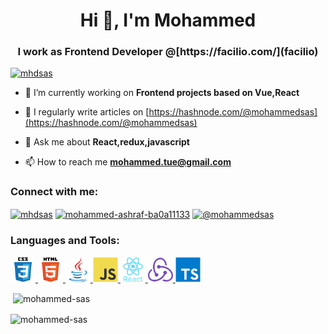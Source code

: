 <h1 align="center">Hi 👋, I'm Mohammed</h1>
<h3 align="center">I work as Frontend Developer @[https://facilio.com/](facilio)</h3>

<p align="left"> <a href="https://twitter.com/mhdsas" target="blank"><img src="https://img.shields.io/twitter/follow/mhdsas?logo=twitter&style=for-the-badge" alt="mhdsas" /></a> </p>

- 🔭 I’m currently working on **Frontend projects based on Vue,React**

- 📝 I regularly write articles on [https://hashnode.com/@mohammedsas](https://hashnode.com/@mohammedsas)

- 💬 Ask me about **React,redux,javascript**

- 📫 How to reach me **mohammed.tue@gmail.com**

<h3 align="left">Connect with me:</h3>
<p align="left">
<a href="https://twitter.com/mhdsas" target="blank"><img align="center" src="https://raw.githubusercontent.com/rahuldkjain/github-profile-readme-generator/master/src/images/icons/Social/twitter.svg" alt="mhdsas" height="30" width="40" /></a>
<a href="https://linkedin.com/in/mohammed-ashraf-ba0a11133" target="blank"><img align="center" src="https://raw.githubusercontent.com/rahuldkjain/github-profile-readme-generator/master/src/images/icons/Social/linked-in-alt.svg" alt="mohammed-ashraf-ba0a11133" height="30" width="40" /></a>
<a href="https://hashnode.com/@mohammedsas" target="blank"><img align="center" src="https://raw.githubusercontent.com/rahuldkjain/github-profile-readme-generator/master/src/images/icons/Social/hashnode.svg" alt="@mohammedsas" height="30" width="40" /></a>
</p>

<h3 align="left">Languages and Tools:</h3>
<p align="left"> <a href="https://www.w3schools.com/css/" target="_blank" rel="noreferrer"> <img src="https://raw.githubusercontent.com/devicons/devicon/master/icons/css3/css3-original-wordmark.svg" alt="css3" width="40" height="40"/> </a> <a href="https://www.w3.org/html/" target="_blank" rel="noreferrer"> <img src="https://raw.githubusercontent.com/devicons/devicon/master/icons/html5/html5-original-wordmark.svg" alt="html5" width="40" height="40"/> </a> <a href="https://www.java.com" target="_blank" rel="noreferrer"> <img src="https://raw.githubusercontent.com/devicons/devicon/master/icons/java/java-original.svg" alt="java" width="40" height="40"/> </a> <a href="https://developer.mozilla.org/en-US/docs/Web/JavaScript" target="_blank" rel="noreferrer"> <img src="https://raw.githubusercontent.com/devicons/devicon/master/icons/javascript/javascript-original.svg" alt="javascript" width="40" height="40"/> </a> <a href="https://reactjs.org/" target="_blank" rel="noreferrer"> <img src="https://raw.githubusercontent.com/devicons/devicon/master/icons/react/react-original-wordmark.svg" alt="react" width="40" height="40"/> </a> <a href="https://redux.js.org" target="_blank" rel="noreferrer"> <img src="https://raw.githubusercontent.com/devicons/devicon/master/icons/redux/redux-original.svg" alt="redux" width="40" height="40"/> </a> <a href="https://www.typescriptlang.org/" target="_blank" rel="noreferrer"> <img src="https://raw.githubusercontent.com/devicons/devicon/master/icons/typescript/typescript-original.svg" alt="typescript" width="40" height="40"/> </a> </p>

<p>&nbsp;<img align="center" src="https://github-readme-stats.vercel.app/api?username=mohammed-sas&show_icons=true&locale=en" alt="mohammed-sas" /></p>

<p><img align="center" src="https://github-readme-streak-stats.herokuapp.com/?user=mohammed-sas&" alt="mohammed-sas" /></p>
